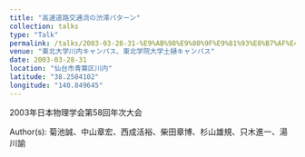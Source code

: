 ```yaml
---
title: "高速道路交通流の渋滞パターン"
collection: talks
type: "Talk"
permalink: /talks/2003-03-28-31-%E9%AB%98%E9%80%9F%E9%81%93%E8%B7%AF%E4%BA%A4%E9%80%9A%E6%B5%81%E3%81%AE%E6%B8%8B%E6%BB%9E%E3%83%91%E3%82%BF%E3%83%BC%E3%83%B3
venue: "東北大学川内キャンパス、東北学院大学土樋キャンパス"
date: 2003-03-28-31
location: "仙台市青葉区川内"
latitude: "38.2584102"
longitude: "140.849645"
---
```


2003年日本物理学会第58回年次大会

Author(s): 菊池誠、中山章宏、西成活裕、柴田章博、杉山雄規、只木進一、湯川諭
